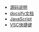 * [源码说明](README.md)
* [docsify文档](/docsify.md)
* [JavaScript](/JavaScript.md)
* [VSC快捷键](/VSC.md)
  <!-- + [二级目录](/) -->
